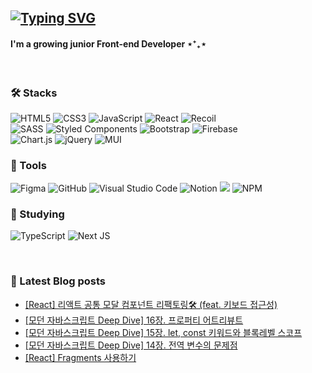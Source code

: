 [![Typing SVG](https://readme-typing-svg.demolab.com?font=Roboto+Mono&weight=500&pause=1000&color=111111&width=435&lines=Hi+there%2C+I'm+Gyuri+Kim+%F0%9F%91%8B)](https://git.io/typing-svg)
---
#### I'm a growing junior Front-end Developer ⋆⁺₊⋆ 

<br/>

### 🛠️ Stacks
![HTML5](https://img.shields.io/badge/html5-%23E34F26.svg?style=for-the-badge&logo=html5&logoColor=white)
![CSS3](https://img.shields.io/badge/css3-%231572B6.svg?style=for-the-badge&logo=css3&logoColor=white)
![JavaScript](https://img.shields.io/badge/javascript-%23323330.svg?style=for-the-badge&logo=javascript&logoColor=%23F7DF1E)
![React](https://img.shields.io/badge/react-%2320232a.svg?style=for-the-badge&logo=react&logoColor=%2361DAFB) 
![Recoil](https://img.shields.io/badge/Recoil-black.svg?style=for-the-badge&logo=Recoil&logoColor=white)<br/>
![SASS](https://img.shields.io/badge/SASS-hotpink.svg?style=for-the-badge&logo=SASS&logoColor=white)
![Styled Components](https://img.shields.io/badge/styled--components-DB7093?style=for-the-badge&logo=styled-components&logoColor=white)
![Bootstrap](https://img.shields.io/badge/bootstrap-%23563D7C.svg?style=for-the-badge&logo=bootstrap&logoColor=white)
![Firebase](https://img.shields.io/badge/Firebase-039BE5?style=for-the-badge&logo=Firebase&logoColor=white)<br/>
![Chart.js](https://img.shields.io/badge/chart.js-F5788D.svg?style=for-the-badge&logo=chart.js&logoColor=white)
![jQuery](https://img.shields.io/badge/jquery-%230769AD.svg?style=for-the-badge&logo=jquery&logoColor=white)
![MUI](https://img.shields.io/badge/MUI-%230081CB.svg?style=for-the-badge&logo=mui&logoColor=white)


### 💪 Tools
![Figma](https://img.shields.io/badge/figma-%23F24E1E.svg?style=for-the-badge&logo=figma&logoColor=white)
![GitHub](https://img.shields.io/badge/github-%23121011.svg?style=for-the-badge&logo=github&logoColor=white)
![Visual Studio Code](https://img.shields.io/badge/Visual%20Studio%20Code-0078d7.svg?style=for-the-badge&logo=visual-studio-code&logoColor=white)
![Notion](https://img.shields.io/badge/Notion-%23000000.svg?style=for-the-badge&logo=notion&logoColor=white)
<img src="https://img.shields.io/badge/Discord-%235865F2.svg?style=for-the-badge&logo=discord&logoColor=white">
![NPM](https://img.shields.io/badge/NPM-%23000000.svg?style=for-the-badge&logo=npm&logoColor=white)


### 📝 Studying
![TypeScript](https://img.shields.io/badge/typescript-%23007ACC.svg?style=for-the-badge&logo=typescript&logoColor=white)
![Next JS](https://img.shields.io/badge/Next-black?style=for-the-badge&logo=next.js&logoColor=white)

<br/>

### 📕 Latest Blog posts
<!-- BLOG-POST-LIST:START -->
- [[React] 리액트 공통 모달 컴포넌트 리팩토링🛠️ &lpar;feat. 키보드 접근성&rpar;](https://velog.io/@tangerine/React-%EB%A6%AC%EC%95%A1%ED%8A%B8-%EA%B3%B5%ED%86%B5-%EB%AA%A8%EB%8B%AC-%EC%BB%B4%ED%8F%AC%EB%84%8C%ED%8A%B8-%EB%A6%AC%ED%8C%A9%ED%86%A0%EB%A7%81-%ED%95%98%EA%B8%B0-feat.-%ED%82%A4%EB%B3%B4%EB%93%9C-%EC%A0%91%EA%B7%BC%EC%84%B1)
- [[모던 자바스크립트 Deep Dive] 16장. 프로퍼티 어트리뷰트](https://velog.io/@tangerine/%EB%AA%A8%EB%8D%98-%EC%9E%90%EB%B0%94%EC%8A%A4%ED%81%AC%EB%A6%BD%ED%8A%B8-Deep-Dive-16%EC%9E%A5.-%ED%94%84%EB%A1%9C%ED%8D%BC%ED%8B%B0-%EC%96%B4%ED%8A%B8%EB%A6%AC%EB%B7%B0%ED%8A%B8)
- [[모던 자바스크립트 Deep Dive] 15장. let, const 키워드와 블록레벨 스코프](https://velog.io/@tangerine/%EB%AA%A8%EB%8D%98-%EC%9E%90%EB%B0%94%EC%8A%A4%ED%81%AC%EB%A6%BD%ED%8A%B8-Deep-Dive-115%EC%9E%A5.-let-const-%ED%82%A4%EC%9B%8C%EB%93%9C%EC%99%80-%EB%B8%94%EB%A1%9D%EB%A0%88%EB%B2%A8-%EC%8A%A4%EC%BD%94%ED%94%84)
- [[모던 자바스크립트 Deep Dive] 14장. 전역 변수의 문제점](https://velog.io/@tangerine/%EB%AA%A8%EB%8D%98-%EC%9E%90%EB%B0%94%EC%8A%A4%ED%81%AC%EB%A6%BD%ED%8A%B8-Deep-Dive-14%EC%9E%A5.-%EC%A0%84%EC%97%AD-%EB%B3%80%EC%88%98%EC%9D%98-%EB%AC%B8%EC%A0%9C%EC%A0%90)
- [[React] Fragments 사용하기](https://velog.io/@tangerine/React-Fragments-%EC%82%AC%EC%9A%A9%ED%95%98%EA%B8%B0)
<!-- BLOG-POST-LIST:END -->
